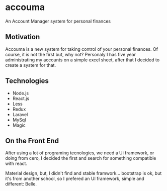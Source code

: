 # accouma
An Account Manager system for personal finances

## Motivation

Accouma is a new system for taking control of your personal finances. Of course, it is not the first but, why not? Personaly I has five year administrating my accounts on a simple excel sheet, after that I decided to create a system for that.

## Technologies

  - Node.js
  - React.js
  - Less
  - Redux
  - Laravel
  - MySql
  - Magic
 
## On the Front End

After using a lot of programing tecnologies, we need a Ui framework, or doing from cero, I decided the first and search for something compatible with react.

Material design, but, I didn't find and stable framwork... bootstrap is ok, but it's from another school, so I prefered an UI framework, simple and different: Belle.
